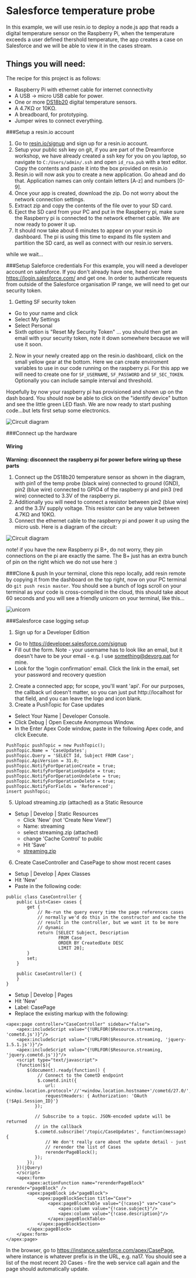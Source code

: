 # Salesforce temperature probe
In this example, we will use resin.io to deploy a node.js app that reads a digital temperature sensor on the Raspberry Pi, when the temperature exceeds a user defined thershold temperature, the app creates a case on Salesforce and we will be able to view it in the cases stream.

## Things you will need:

The recipe for this project is as follows:

* Raspberry Pi with ethernet cable for internet connectivity
* A USB -> micro USB cable for power.
* One or more [DS18b20](http://www.adafruit.com/product/381) digital temperature sensors.
* A 4.7KΩ or 10KΩ.
* A breadboard, for prototyping.
* Jumper wires to connect everything.

###Setup a resin.io account
1. Go to [resin.io/signup](https://alpha.resin.io/signup) and sign up for a resin.io account.
1. Setup your public ssh key on git, if you are part of the Dreamforce workshop, we have already created a ssh key for you on you laptop, so navigate to `C:/Users/admin/.ssh` and open `id_rsa.pub` with a text editor. Copy the contents and paste it into the box provided on resin.io
2. Resin.io will now ask you to create a new application. Go ahead and do that. Application names can only contain letters [A-z] and numbers [0-9].
3. Once your app is created, download the zip. Do not worry about the network connection settings.
4. Extract zip and copy the contents of the file over to your SD card.
5. Eject the SD card from your PC and put in the Raspberry pi, make sure the Raspberry pi is connected to the network ethernet cable. We are now ready to power it up.
6. It should now take about 6 minutes to appear on your resin.io dashboard. The pi is using this time to expand its file system and partition the SD card, as well as connect with our resin.io servers.

while we wait...

###Setup Saleforce credentials
For this example, you will need a developer account on salesforce. If you don't already have one, head over here https://login.salesforce.com/ and get one.
In order to authenticate requests from outside of the Salesforce organisation IP range, we will need to get our security token.
1. Getting SF security token
 + Go to your name and click
 + Select My Settings
 + Select Personal
 + Sixth option is "Reset My Security Token"
... you should then get an email with your security token, note it down somewhere because we will use it soon.

2. Now in your newly created app on the resin.io dashboard, click on the small yellow gear at the bottom. Here we can create enviroment variables to use in our code running on the raspberry pi. For this app we will need to create one for `SF_USERNAME`, `SF_PASSWORD` and `SF_SEC_TOKEN`. Optionally you can include sample interval and threshold.

Hopefully by now your raspberry pi has provisioned and shown up on the dash board. You should now be able to click on the "identify device" button and see the little green LED flash. We are now ready to start pushing code...but lets first setup some electronics.

![Circuit diagram](/docs/images/env_vars.png)

###Connect up the hardware
#### Wiring

**Warning: disconnect the raspberry pi for power before wiring up these parts**

1. Connect up the DS18b20 temperature sensor as shown in the diagram, with pin1 of the temp probe (black wire) connected to ground (GND), pin2 (blue wire) connected to GPIO4 of the raspberry pi and pin3 (red wire) connected to 3.3V of the raspberry pi.
1. Additionally you will need to connect a resistor between pin2 (blue wire) and the 3.3V supply voltage. This resistor can be any value between 4.7KΩ and 10KΩ.
1. Connect the ethernet cable to the raspberry pi and power it up using the micro usb.
Here is a diagram of the circuit:

![Circuit diagram](/docs/images/SF_tempsensor_bb.png)

note! if you have the new Raspberry pi B+, do not worry, they pin connections on the pi are exactly the same. The B+ just has an extra bunch of pin on the right which we do not use here :)


###Clone & push
In your terminal, clone this repo locally, add resin remote by copying it from the dashboard on the top right, now on your PC terminal do `git push resin master`.
You should see a bunch of logs scroll on your terminal as your code is cross-compiled in the cloud, this should take about 60 seconds and you will see a friendly unicorn on your terminal, like this...

![unicorn](/docs/images/unicorn.png)


###Salesforce case logging setup
1. Sign up for a Developer Edition
 - Go to https://developer.salesforce.com/signup
 - Fill out the form. Note - your username has to look like an email, but it doesn't have to be your email - e.g. I use something@devorg.pat for mine.
 - Look for the 'login confirmation' email. Click the link in the email, set your password and recovery question

2. Create a connected app; for scope, you'll want 'api'. For our purposes, the callback url doesn't matter, so you can just put http://localhost for that field, and you can leave the logo and icon blank.
4. Create a PushTopic for Case updates

 - Select Your Name | Developer Console.
 - Click Debug | Open Execute Anonymous Window.
 - In the Enter Apex Code window, paste in the following Apex code, and click Execute.

```
PushTopic pushTopic = new PushTopic();
pushTopic.Name = 'CaseUpdates';
pushTopic.Query = 'SELECT Id, Subject FROM Case';
pushTopic.ApiVersion = 31.0;
pushTopic.NotifyForOperationCreate = true;
pushTopic.NotifyForOperationUpdate = true;
pushTopic.NotifyForOperationUndelete = true;
pushTopic.NotifyForOperationDelete = true;
pushTopic.NotifyForFields = 'Referenced';
insert pushTopic;
```

5. Upload streaming.zip (attached) as a Static Resource
 - Setup | Develop | Static Resources
   - Click 'New' (not 'Create New View!')
   - Name: streaming
   - select streaming.zip (attached)
   - change 'Cache Control' to public
   - Hit 'Save'
   - [streaming.zip](https://dl.dropboxusercontent.com/u/9795699/streaming.zip "streaming.zip")

6. Create CaseController and CasePage to show most recent cases
 - Setup | Develop | Apex Classes
 - Hit 'New'
 - Paste in the following code:

```
public class CaseController {
    public List<Case> cases {
        get {
            // Re-run the query every time the page references cases
            // normally we'd do this in the constructor and cache the
            // result in the controller, but we want it to be more
            // dynamic
            return [SELECT Subject, Description
                    FROM Case
                    ORDER BY CreatedDate DESC
                    LIMIT 20];
        }
        set;
    }

    public CaseController() {
    }
}
```

 - Setup | Develop | Pages
 - Hit 'New'
 - Label: CasePage
 - Replace the existing markup with the following:

```
<apex:page controller="CaseController" sidebar="false">
    <apex:includeScript value="{!URLFOR($Resource.streaming, 'cometd.js')}"/>
    <apex:includeScript value="{!URLFOR($Resource.streaming, 'jquery-1.5.1.js')}"/>
    <apex:includeScript value="{!URLFOR($Resource.streaming, 'jquery.cometd.js')}"/>
    <script type="text/javascript">
    (function($){
        $(document).ready(function() {
            // Connect to the CometD endpoint
            $.cometd.init({
               url: window.location.protocol+'//'+window.location.hostname+'/cometd/27.0/',
               requestHeaders: { Authorization: 'OAuth {!$Api.Session_ID}'}
           });

           // Subscribe to a topic. JSON-encoded update will be returned
           // in the callback
           $.cometd.subscribe('/topic/CaseUpdates', function(message) {
               // We don't really care about the update detail - just
               // rerender the list of Cases
               rerenderPageBlock();
           });
        });
    })(jQuery)
    </script>
    <apex:form>
        <apex:actionFunction name="rerenderPageBlock" rerender="pageBlock" />
        <apex:pageBlock id="pageBlock">
            <apex:pageBlockSection title="Case">
                <apex:pageBlockTable value="{!cases}" var="case">
                    <apex:column value="{!case.subject}"/>
                    <apex:column value="{!case.description}"/>
                </apex:pageBlockTable>
            </apex:pageBlockSection>
        </apex:pageBlock>
    </apex:form>
</apex:page>
```

In the browser, go to https://instance.salesforce.com/apex/CasePage, where instance is whatever prefix is in the URL, e.g. na17. You should see a list of the most recent 20 Cases - fire the web service call again and the page should automatically update.
